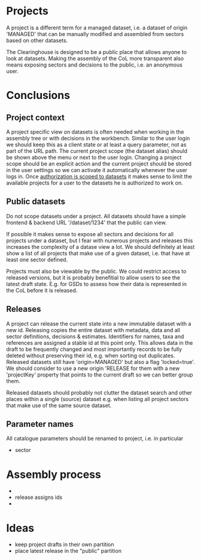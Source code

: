 

# Projects

A project is a different term for a managed dataset, i.e. a dataset of origin 'MANAGED' that can be manually modified and assembled from sectors based on other datasets.

The Clearinghouse is designed to be a public place that allows anyone to look at datasets. Making the assembly of the CoL more transparent also means exposing sectors and decisions to the public, i.e. an anonymous user.

# Conclusions

## Project context
A project specific view on datasets is often needed when working in the assembly tree or with decisions in the workbench.
Similar to the user login we should keep this as a client state or at least a query parameter, not as part of the URL path.
The current project scope (the dataset alias) should be shown above the menu or next to the user login. Changing a project scope should be an explicit action and the current project should be stored in the user settings so we can activate it automatically whenever the user logs in. Once [authorization is scoped to datasets](https://github.com/Sp2000/colplus-backend/issues/580) it makes sense to limit the available projects for a user to the datasets he is authorized to work on.

## Public datasets
Do not scope datasets under a project. All datasets should have a simple frontend & backend URL '/dataset/1234' that the public can view.

If possible it makes sense to expose all sectors and decisions for all projects under a dataset, but I fear with nunerous projects and releases this increases the complexity of a datase view a lot. We should definitely at least show a list of all projects that make use of a given dataset, i.e. that have at least one sector defined.

Projects must also be viewable by the public. We could restrict access to released versions, but it is probably benefitial to allow users to see the latest draft state. E.g. for GSDs to assess how their data is represented in the CoL before it is released.

## Releases
A project can release the current state into a new immutable dataset with a new id. Releasing copies the entire dataset with metadata, data and all sector definitions, decisions & estimates. Identifiers for names, taxa and references are assigned a stable id at this point only. This allows data in the draft to be frequently changed and most importantly records to be fully deleted without preserving their id, e.g. when sorting out duplicates.
Released datasets still have 'origin=MANAGED' but also a flag 'locked=true'. We should consider to use a new origin 'RELEASE for them with a new 'projectKey' property that points to the current draft so we can better group them.

Released datasets should probably not clutter the dataset search and other places within a single (source) dataset e.g. when listing all project sectors that make use of the same source dataset.

## Parameter names
All catalogue parameters should be renamed to project, i.e. in particular
 - sector





# Assembly process

 - 
 - release assigns ids
 - 

# Ideas
 - keep project drafts in their own partition
 - place latest release in the "public" partition
